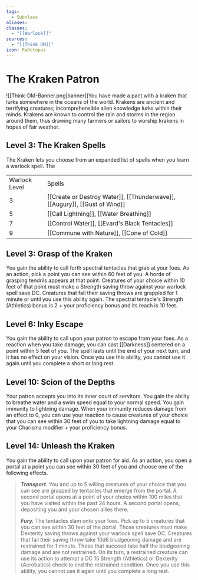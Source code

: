 ```yaml
---
tags:
  - Subclass
aliases: 
classes:
  - "[[Warlock]]"
sources:
  - "[[Think DM]]"
icon: RaOctopus
---
```


# The Kraken Patron

![[Think-DM-Banner.png|banner]]You have made a pact with a kraken that lurks somewhere in the oceans of the world. Krakens are ancient and terrifying creatures; incomprehensible alien knowledge lurks within their minds. Krakens are known to control the rain and storms in the region around them, thus drawing many farmers or sailors to worship krakens in hopes of fair weather.

## Level 3: The Kraken Spells

The Kraken lets you choose from an expanded list of spells when you learn a warlock spell. The

|               |                                                                            |
| ------------- |:-------------------------------------------------------------------------- |
| Warlock Level | Spells                                                                     |
| 3             | [[Create or Destroy Water]], [[Thunderwave]], [[Augury]], [[Gust of Wind]] |
| 5             | [[Call Lightning]], [[Water Breathing]]                                    |
| 7             | [[Control Water]], [[Evard's Black Tentacles]]                             |
| 9             | [[Commune with Nature]], [[Cone of Cold]]                                  |

## Level 3: Grasp of the Kraken

You gain the ability to call forth spectral tentacles that grab at your foes. As an action, pick a point you can see within 60 feet of you. A horde of grasping tendrils appears at that point. Creatures of your choice within 10 feet of that point must make a Strength saving throw against your warlock spell save DC. Creatures that fail their saving throws are grappled for 1 minute or until you use this ability again. The spectral tentacle's Strength (Athletics) bonus is 2 + your proficiency bonus and its reach is 10 feet.

## Level 6: Inky Escape

You gain the ability to call upon your patron to escape from your foes. As a reaction when you take damage, you can cast [[Darkness]] centered on a point within 5 feet of you. The spell lasts until the end of your next turn, and it has no effect on your vision. Once you use this ability, you cannot use it again until you complete a short or long rest.

## Level 10: Scion of the Depths

Your patron accepts you into its inner court of servitors. You gain the ability to breathe water and a swim speed equal to your normal speed. You gain immunity to lightning damage. When your immunity reduces damage from an effect to 0, you can use your reaction to cause creatures of your choice that you can see within 30 feet of you to take lightning damage equal to your Charisma modifier + your proficiency bonus.

## Level 14: Unleash the Kraken

You gain the ability to call upon your patron for aid. As an action, you open a portal at a point you can see within 30 feet of you and choose one of the following effects.
>**_Transport._** You and up to 5 willing creatures of your choice that you can see are grasped by tentacles that emerge from the portal. A second portal opens at a point of your choice within 100 miles that you have visited within the past 24 hours. A second portal opens, depositing you and your chosen allies there.
>
>_**Fury.**_ The tentacles slam onto your foes. Pick up to 5 creatures that you can see within 30 feet of the portal. Those creatures must make Dexterity saving throws against your warlock spell save DC. Creatures that fail their saving throw take 10d6 bludgeoning damage and are restrained for 1 minute. Those that succeed take half the bludgeoning damage and are not restrained. On its turn, a restrained creature can use its action to attempt a DC 15 Strength (Athletics) or Dexterity (Acrobatics) check to end the restrained condition.
Once you use this ability, you cannot use it again until you complete a long rest.
